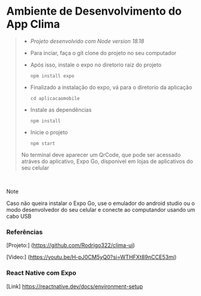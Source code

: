 # Ambiente de Desenvolvimento do App Clima
> * _Projeto desenvolvido com Node version 18.18_
> * Para inciar, faça o git clone do projeto no seu computador
> * Após isso, instale o expo no diretorio raiz do projeto
>   
>   `npm install expo`
> * Finalizado a instalação do expo, vá para o diretorio da aplicação
>   
>   `cd aplicacaomobile`
> * Instale as dependências
>   
>   `npm install`
> * Inicie o projeto
> 
>   `npm start`
> 
> No terminal deve aparecer um QrCode, que pode ser acessado atráves do aplicativo, Expo Go, disponivel em lojas de aplicativos do seu celular
<br>

> [!NOTE]
> Caso não queira instalar o Expo Go, use o emulador do android studio ou o modo desenvolvedor do seu celular e conecte ao computandor usando um cabo USB

### Referências
[Projeto:] (https://github.com/Rodrigo322/clima-ui)

[Video:] (https://youtu.be/H-pJ0CM5yQ0?si=WTHFXt89nCCE53mi)

### React Native com Expo
[Link] https://reactnative.dev/docs/environment-setup




